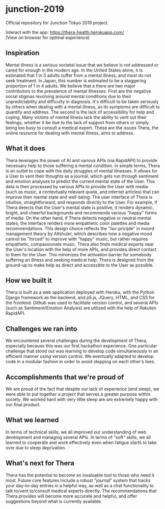 # junction-2019
Official repository for Junction Tokyo 2019 project.  
  
Interact with the app: https://thera-health.herokuapp.com/   
(View on browser for optimal experience)

## Inspiration
Mental illness is a serious societal issue that we believe is not addressed or cared for enough in the modern age. In the United States alone, it is estimated that 1 in 5 adults suffer from a mental illness, and most do not seek treatment. In Japan, this number is estimated to be a staggering proportion of 1 in 4 adults. We believe that a there are two major contributors to the prevalence of mental illnesses. First are the negative social stigmas revolving around mental conditions due to their unpredictability and difficulty in diagnosis. It's difficult to be taken seriously by others when dealing with a mental illness, as its symptoms are difficult to quantify and address. The second is the lack of accessibility for help and coping. Many victims of mental illness lack the ability to vent out their feelings, whether it be due to the lack of support from others or simply being too busy to consult a medical expert. These are the issues Thera, the online resource for dealing with mental illness, aims to address.

## What it does
Thera leverages the power of AI and various APIs (via RapidAPI) to provide necessary help to those suffering a mental condition. In simple terms, Thera is an outlet to cope with the daily struggles of mental illnesses. It allows for a User to vent their thoughts as a journal, which gets run through sentiment and emotion analyses to predict the current mental state of the User. This data is then processed by various APIs to provide the User with media (such as music, a contextually relevant quote, and internet articles) that can improve their mental state and well-being. The user interface of Thera is intuitive, straightforward, and responds directly to the User. For example, if Thera detects that the User's mental state is positive, it renders dynamic, bright, and cheerful backgrounds and recommends various "happy" forms of media. On the other hand, if Thera detects negative or neutral mental states, the interface renders more empathetic color palettes and media recommendations. This design choice reflects the "Iso-priciple" in moord management theory by Altshuler, which describes how a negative mood cannot be "forced" to improve with "happy" music, but rather requires empathetic, compassionate music. Thera also finds medical experts near the User's location with the help of more APIs, and provides direct contact to them for the User. This minimizes the activation barrier for somebody suffering an illness and seeking medical help. Thera is designed from the ground-up to make help as direct and accessible to the User as possible.

## How we built it
Thera is built as a web application deployed with Heroku, with the Python Django framework as the backend, and p5.js, JQuery, HTML, and CSS for the frontend. Github was used to facilitate version control, and several APIs (such as Sentiment/Emotion Analysis) are utilized with the help of Rakuten RapidAPI.

## Challenges we ran into
We encountered several challenges during the development of Thera, especially because this was our first hackathon experience. One particular challenge that stood out was learning to develop code simultaneously in an efficient manner using version control. We eventually adapted to develop code in a modular fashion in order to avoid stepping on each other's toes.

## Accomplishments that we're proud of
We are proud of the fact that despite our lack of experience (and sleep), we were able to put together a project that serves a greater purpose within society. We worked hard with very little sleep are are extremely happy with our final product.

## What we learned
In terms of technical skills, we all improved our understanding of web development and managing several APIs. In terms of "soft" skills, we all learned to cooperate and work effectively even when fatigue starts to take over due to sleep deprivation.

## What's next for Thera
Thera has the potential to become an invaluable tool to those who need it most. Future core features include a robust "journal" system that tracks your day-to-day entries in a helpful way, as well as a chat functionality to talk to/vent to/consult medical experts directly. The recommendations that Thera provides will become more accurate and helpful, and offer suggestions beyond what is currently available.

